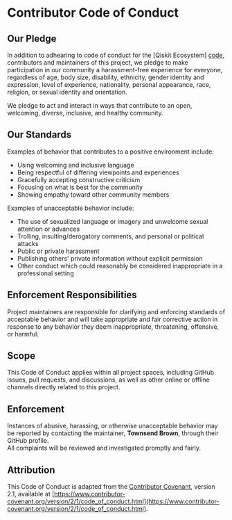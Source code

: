 # Contributor Code of Conduct

## Our Pledge
In addition to adhearing to code of conduct for the [Qiskit Ecosystem] [code], contributors and maintainers of this project, we pledge to make participation in our community
a harassment-free experience for everyone, regardless of age, body size, disability, ethnicity,
gender identity and expression, level of experience, nationality, personal appearance, race,
religion, or sexual identity and orientation.

We pledge to act and interact in ways that contribute to an open, welcoming, diverse, inclusive,
and healthy community.

## Our Standards
Examples of behavior that contributes to a positive environment include:
- Using welcoming and inclusive language  
- Being respectful of differing viewpoints and experiences  
- Gracefully accepting constructive criticism  
- Focusing on what is best for the community  
- Showing empathy toward other community members  

Examples of unacceptable behavior include:
- The use of sexualized language or imagery and unwelcome sexual attention or advances  
- Trolling, insulting/derogatory comments, and personal or political attacks  
- Public or private harassment  
- Publishing others' private information without explicit permission  
- Other conduct which could reasonably be considered inappropriate in a professional setting  

## Enforcement Responsibilities
Project maintainers are responsible for clarifying and enforcing standards of acceptable behavior
and will take appropriate and fair corrective action in response to any behavior they deem
inappropriate, threatening, offensive, or harmful.

## Scope
This Code of Conduct applies within all project spaces, including GitHub issues, pull requests,
and discussions, as well as other online or offline channels directly related to this project.

## Enforcement
Instances of abusive, harassing, or otherwise unacceptable behavior may be reported by contacting
the maintainer, **Townsend Brown**, through their GitHub profile.  
All complaints will be reviewed and investigated promptly and fairly.

## Attribution
This Code of Conduct is adapted from the [Contributor Covenant][homepage], version 2.1,
available at [https://www.contributor-covenant.org/version/2/1/code_of_conduct.html](https://www.contributor-covenant.org/version/2/1/code_of_conduct.html).

[homepage]: https://www.contributor-covenant.org
[code]: https://quantum.cloud.ibm.com/docs/en/open-source/code-of-conduct
